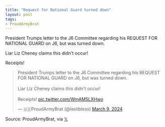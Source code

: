 ```yaml
---
title: "Request for National Guard turned down"
layout: post
tags:
- ProudArmyBrat
---
```


President Trumps letter to the J6 Committee regarding his REQUEST FOR NATIONAL GUARD on J6, but was turned down.

Liar Liz Cheney claims this didn't occur!

Receipts!

<blockquote class="twitter-tweet"><p lang="en" dir="ltr">President Trumps letter to the J6 Committee regarding his REQUEST FOR NATIONAL GUARD on J6, but was turned down. <br><br>Liar Liz Cheney claims this didn’t occur! <br><br>Receipts! <a href="https://t.co/WmAM5LXHwo">pic.twitter.com/WmAM5LXHwo</a></p>&mdash; 🇺🇸ProudArmyBrat (@leslibless) <a href="https://twitter.com/leslibless/status/1766582063304507903?ref_src=twsrc%5Etfw">March 9, 2024</a></blockquote> <script async src="https://platform.twitter.com/widgets.js" charset="utf-8"></script>

Source: ProudArmyBrat, via [𝕏](https://x.com)
